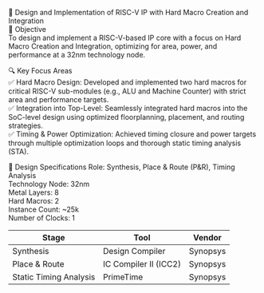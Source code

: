 🔧 Design and Implementation of RISC-V IP with Hard Macro Creation and Integration  
📌 Objective  
To design and implement a RISC-V-based IP core with a focus on Hard Macro Creation and Integration, optimizing for area, power, and performance at a 32nm technology node.  

🔍 Key Focus Areas  
✅ Hard Macro Design: Developed and implemented two hard macros for critical RISC-V sub-modules (e.g., ALU and Machine Counter) with strict area and performance targets.  
✅ Integration into Top-Level: Seamlessly integrated hard macros into the SoC-level design using optimized floorplanning, placement, and routing strategies.  
✅ Timing & Power Optimization: Achieved timing closure and power targets through multiple optimization loops and thorough static timing analysis (STA).  

📐 Design Specifications
Role: Synthesis, Place & Route (P&R), Timing Analysis  
Technology Node: 32nm  
Metal Layers: 8  
Hard Macros: 2  
Instance Count: ~25k  
Number of Clocks: 1  

| Stage                  | Tool                  | Vendor   |
| ---------------------- | --------------------- | -------- |
| Synthesis              | Design Compiler       | Synopsys |
| Place & Route          | IC Compiler II (ICC2) | Synopsys |
| Static Timing Analysis | PrimeTime             | Synopsys |

